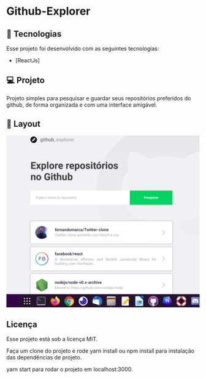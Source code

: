 <h1>Github-Explorer</h1>

## 🚀 Tecnologias

Esse projeto foi desenvolvido com as seguintes tecnologias:

- [ReactJs]
## 💻 Projeto

Projeto simples para pesquisar e guardar seus repositórios preferidos do github, de forma organizada e com uma interface amigável.

## 🔖 Layout

<img src="screen/screen1.png">

## Licença

Esse projeto está sob a licença MIT.

Faça um clone do projeto e rode yarn install ou npm install para instalação das dependências de projeto.

yarn start para rodar o projeto em localhost:3000.

